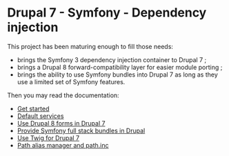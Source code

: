 # Drupal 7 - Symfony - Dependency injection

This project has been maturing enough to fill those needs:

 *  brings the Symfony 3 dependency injection container to Drupal 7 ;
 *  brings a Drupal 8 forward-compatibility layer for easier module porting ;
 *  brings the ability to use Symfony bundles into Drupal 7 as long as they
    use a limited set of Symfony features.

Then you may read the documentation:

 *  [Get started](Resources/docs/get-started.md)
 *  [Default services](Resources/docs/services.md)
 *  [Use Drupal 8 forms in Drupal 7](Resources/docs/forms.md)
 *  [Provide Symfony full stack bundles in Drupal](Resources/docs/bundles.md)
 *  [Use Twig for Drupal 7](Resources/docs/twig.md)
 *  [Path alias manager and path.inc](Resources/docs/aliasmanager.md)
